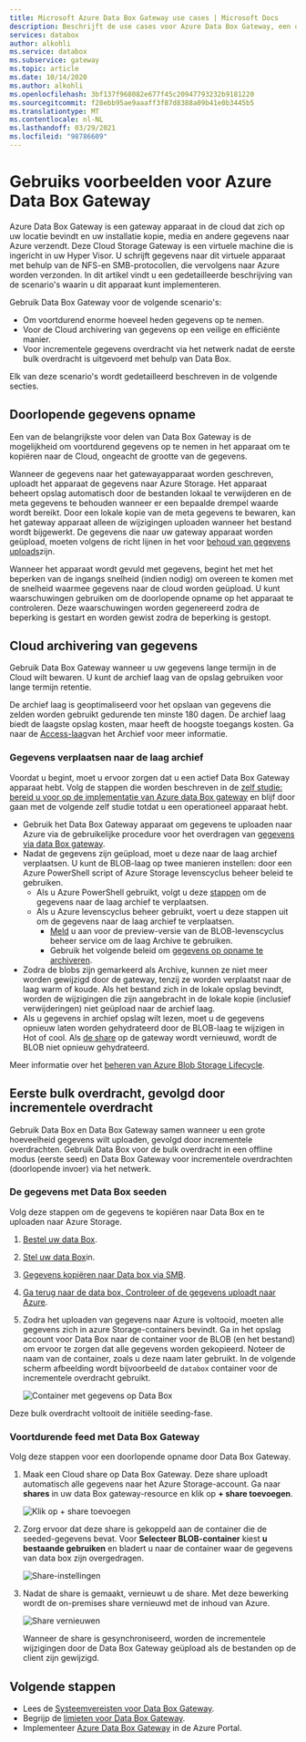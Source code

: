 ```yaml
---
title: Microsoft Azure Data Box Gateway use cases | Microsoft Docs
description: Beschrijft de use cases voor Azure Data Box Gateway, een opslag oplossing voor virtuele apparaten waarmee u gegevens kunt overdragen naar Azure.
services: databox
author: alkohli
ms.service: databox
ms.subservice: gateway
ms.topic: article
ms.date: 10/14/2020
ms.author: alkohli
ms.openlocfilehash: 3bf137f968082e677f45c20947793232b9181220
ms.sourcegitcommit: f28ebb95ae9aaaff3f87d8388a09b41e0b3445b5
ms.translationtype: MT
ms.contentlocale: nl-NL
ms.lasthandoff: 03/29/2021
ms.locfileid: "98786609"
---
```

# <a name="use-cases-for-azure-data-box-gateway"></a>Gebruiks voorbeelden voor Azure Data Box Gateway

Azure Data Box Gateway is een gateway apparaat in de cloud dat zich op uw locatie bevindt en uw installatie kopie, media en andere gegevens naar Azure verzendt. Deze Cloud Storage Gateway is een virtuele machine die is ingericht in uw Hyper Visor. U schrijft gegevens naar dit virtuele apparaat met behulp van de NFS-en SMB-protocollen, die vervolgens naar Azure worden verzonden. In dit artikel vindt u een gedetailleerde beschrijving van de scenario's waarin u dit apparaat kunt implementeren.

Gebruik Data Box Gateway voor de volgende scenario's:

- Om voortdurend enorme hoeveel heden gegevens op te nemen.
- Voor de Cloud archivering van gegevens op een veilige en efficiënte manier.
- Voor incrementele gegevens overdracht via het netwerk nadat de eerste bulk overdracht is uitgevoerd met behulp van Data Box.

Elk van deze scenario's wordt gedetailleerd beschreven in de volgende secties.


## <a name="continuous-data-ingestion"></a>Doorlopende gegevens opname

Een van de belangrijkste voor delen van Data Box Gateway is de mogelijkheid om voortdurend gegevens op te nemen in het apparaat om te kopiëren naar de Cloud, ongeacht de grootte van de gegevens.

Wanneer de gegevens naar het gatewayapparaat worden geschreven, uploadt het apparaat de gegevens naar Azure Storage. Het apparaat beheert opslag automatisch door de bestanden lokaal te verwijderen en de meta gegevens te behouden wanneer er een bepaalde drempel waarde wordt bereikt. Door een lokale kopie van de meta gegevens te bewaren, kan het gateway apparaat alleen de wijzigingen uploaden wanneer het bestand wordt bijgewerkt. De gegevens die naar uw gateway apparaat worden geüpload, moeten volgens de richt lijnen in het voor [behoud van gegevens uploads](data-box-gateway-limits.md#data-upload-caveats)zijn.

Wanneer het apparaat wordt gevuld met gegevens, begint het met het beperken van de ingangs snelheid (indien nodig) om overeen te komen met de snelheid waarmee gegevens naar de cloud worden geüpload. U kunt waarschuwingen gebruiken om de doorlopende opname op het apparaat te controleren. Deze waarschuwingen worden gegenereerd zodra de beperking is gestart en worden gewist zodra de beperking is gestopt.

## <a name="cloud-archival-of-data"></a>Cloud archivering van gegevens

Gebruik Data Box Gateway wanneer u uw gegevens lange termijn in de Cloud wilt bewaren. U kunt de archief laag van de opslag gebruiken voor lange termijn retentie.

De archief laag is geoptimaliseerd voor het opslaan van gegevens die zelden worden gebruikt gedurende ten minste 180 dagen. De archief laag biedt de laagste opslag kosten, maar heeft de hoogste toegangs kosten. Ga naar de [Access-laag](../storage/blobs/storage-blob-storage-tiers.md#archive-access-tier)van het Archief voor meer informatie.

### <a name="move-data-to-the-archive-tier"></a>Gegevens verplaatsen naar de laag archief

Voordat u begint, moet u ervoor zorgen dat u een actief Data Box Gateway apparaat hebt. Volg de stappen die worden beschreven in de [zelf studie: bereid u voor op de implementatie van Azure data Box gateway](data-box-gateway-deploy-prep.md) en blijf door gaan met de volgende zelf studie totdat u een operationeel apparaat hebt.

- Gebruik het Data Box Gateway apparaat om gegevens te uploaden naar Azure via de gebruikelijke procedure voor het overdragen van [gegevens via data Box gateway](data-box-gateway-deploy-add-shares.md).
- Nadat de gegevens zijn geüpload, moet u deze naar de laag archief verplaatsen. U kunt de BLOB-laag op twee manieren instellen: door een Azure PowerShell script of Azure Storage levenscyclus beheer beleid te gebruiken.  
    - Als u Azure PowerShell gebruikt, volgt u deze [stappen](../databox/data-box-how-to-set-data-tier.md#use-azure-powershell-to-set-the-blob-tier) om de gegevens naar de laag archief te verplaatsen.
    - Als u Azure levenscyclus beheer gebruikt, voert u deze stappen uit om de gegevens naar de laag archief te verplaatsen.
        - [Meld](../storage/blobs/storage-lifecycle-management-concepts.md) u aan voor de preview-versie van de BLOB-levenscyclus beheer service om de laag Archive te gebruiken.
        - Gebruik het volgende beleid om [gegevens op opname te archiveren](../storage/blobs/storage-lifecycle-management-concepts.md#archive-data-after-ingest).
- Zodra de blobs zijn gemarkeerd als Archive, kunnen ze niet meer worden gewijzigd door de gateway, tenzij ze worden verplaatst naar de laag warm of koude. Als het bestand zich in de lokale opslag bevindt, worden de wijzigingen die zijn aangebracht in de lokale kopie (inclusief verwijderingen) niet geüpload naar de archief laag.
- Als u gegevens in archief opslag wilt lezen, moet u de gegevens opnieuw laten worden gehydrateerd door de BLOB-laag te wijzigen in Hot of cool. Als [de share](data-box-gateway-manage-shares.md#refresh-shares) op de gateway wordt vernieuwd, wordt de BLOB niet opnieuw gehydrateerd.

Meer informatie over het [beheren van Azure Blob Storage Lifecycle](../storage/blobs/storage-lifecycle-management-concepts.md).

## <a name="initial-bulk-transfer-followed-by-incremental-transfer"></a>Eerste bulk overdracht, gevolgd door incrementele overdracht

Gebruik Data Box en Data Box Gateway samen wanneer u een grote hoeveelheid gegevens wilt uploaden, gevolgd door incrementele overdrachten. Gebruik Data Box voor de bulk overdracht in een offline modus (eerste seed) en Data Box Gateway voor incrementele overdrachten (doorlopende invoer) via het netwerk.

### <a name="seed-the-data-with-data-box"></a>De gegevens met Data Box seeden

Volg deze stappen om de gegevens te kopiëren naar Data Box en te uploaden naar Azure Storage.

1. [Bestel uw data Box](../databox/data-box-deploy-ordered.md).
2. [Stel uw data Box](../databox/data-box-deploy-set-up.md)in.
3. [Gegevens kopiëren naar Data box via SMB](../databox/data-box-deploy-copy-data.md).
4. [Ga terug naar de data box, Controleer of de gegevens uploadt naar Azure](../databox/data-box-deploy-picked-up.md).
5. Zodra het uploaden van gegevens naar Azure is voltooid, moeten alle gegevens zich in azure Storage-containers bevindt. Ga in het opslag account voor Data Box naar de container voor de BLOB (en het bestand) om ervoor te zorgen dat alle gegevens worden gekopieerd. Noteer de naam van de container, zoals u deze naam later gebruikt. In de volgende scherm afbeelding wordt bijvoorbeeld de `databox` container voor de incrementele overdracht gebruikt.

    ![Container met gegevens op Data Box](media/data-box-gateway-use-cases/data-container.png)

Deze bulk overdracht voltooit de initiële seeding-fase.

### <a name="ongoing-feed-with-data-box-gateway"></a>Voortdurende feed met Data Box Gateway

Volg deze stappen voor een doorlopende opname door Data Box Gateway. 

1. Maak een Cloud share op Data Box Gateway. Deze share uploadt automatisch alle gegevens naar het Azure Storage-account. Ga naar **shares** in uw data Box gateway-resource en klik op **+ share toevoegen**.

    ![Klik op + share toevoegen](media/data-box-gateway-use-cases/add-share.png)

2. Zorg ervoor dat deze share is gekoppeld aan de container die de seeded-gegevens bevat. Voor **Selecteer BLOB-container** kiest **u bestaande gebruiken** en bladert u naar de container waar de gegevens van data box zijn overgedragen.

    ![Share-instellingen](media/data-box-gateway-use-cases/share-settings-select-existing-container.png)

3. Nadat de share is gemaakt, vernieuwt u de share. Met deze bewerking wordt de on-premises share vernieuwd met de inhoud van Azure.

    ![Share vernieuwen](media/data-box-gateway-use-cases/refresh-share.png)

    Wanneer de share is gesynchroniseerd, worden de incrementele wijzigingen door de Data Box Gateway geüpload als de bestanden op de client zijn gewijzigd.

## <a name="next-steps"></a>Volgende stappen

- Lees de [Systeemvereisten voor Data Box Gateway](data-box-gateway-system-requirements.md).
- Begrijp de [limieten voor Data Box Gateway](data-box-gateway-limits.md).
- Implementeer [Azure Data Box Gateway](data-box-gateway-deploy-prep.md) in de Azure Portal.